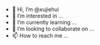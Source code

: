 - 👋 Hi, I’m @xujiehui
- 👀 I’m interested in ...
- 🌱 I’m currently learning ...
- 💞️ I’m looking to collaborate on ...
- 📫 How to reach me ...

<!---
xujiehui/xujiehui is a ✨ special ✨ repository because its `README.md` (this file) appears on your GitHub profile.
You can click the Preview link to take a look at your changes.
--->

